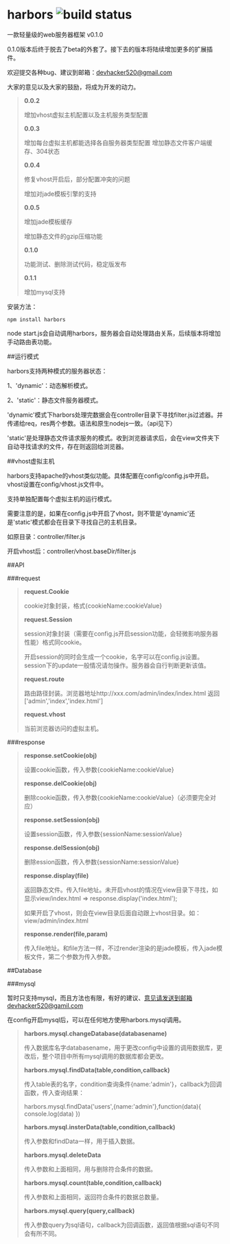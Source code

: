 harbors ![build status](https://secure.travis-ci.org/coreyti/showdown.png)
=======

一款轻量级的web服务器框架 v0.1.0

  0.1.0版本后终于脱去了beta的外套了。接下去的版本将陆续增加更多的扩展插件。

  欢迎提交各种bug、建议到邮箱：devhacker520@gmail.com

  大家的意见以及大家的鼓励，将成为开发的动力。

  >**0.0.2**
  >
  >增加vhost虚拟主机配置以及主机服务类型配置
  >
  >**0.0.3**
  >
  >增加每台虚拟主机都能选择各自服务器类型配置
  >增加静态文件客户端缓存、304状态
  >
  >**0.0.4**
  >
  >修复vhost开启后，部分配置冲突的问题
  >
  >增加对jade模板引擎的支持
  >
  >**0.0.5**
  >
  >增加jade模板缓存
  >
  >增加静态文件的gzip压缩功能
  >
  >**0.1.0**
  >
  >功能测试、删除测试代码，稳定版发布
  >
  >**0.1.1**
  >
  >增加mysql支持

安装方法：

    npm install harbors

node start.js会自动调用harbors，服务器会自动处理路由关系，后续版本将增加手动路由表功能。



##运行模式

harbors支持两种模式的服务器状态：

1、'dynamic'：动态解析模式。

2、'static'：静态文件服务器模式。


'dynamic'模式下harbors处理完数据会在controller目录下寻找filter.js过滤器。并传递给req，res两个参数。语法和原生nodejs一致。（api见下）

'static'是处理静态文件请求服务的模式。收到浏览器请求后，会在view文件夹下自动寻找请求的文件，存在则返回给浏览器。

##vhost虚拟主机

harbors支持apache的vhost类似功能。具体配置在config/config.js中开启。vhost设置在config/vhost.js文件中。

支持单独配置每个虚拟主机的运行模式。

需要注意的是，如果在config.js中开启了vhost，则不管是'dynamic'还是'static'模式都会在目录下寻找自己的主机目录。

如原目录：controller/filter.js

开启vhost后：controller/vhost.baseDir/filter.js



##API

###request

  >**request.Cookie**
  >
  >cookie对象封装，格式{cookieName:cookieValue}
  >
  >**request.Session**
  >
  >session对象封装（需要在config.js开启session功能，会轻微影响服务器性能）格式同cookie。
  >
  >开启session的同时会生成一个cookie，名字可以在config.js设置。session下的update一般情况请勿操作。服务器会自行判断更新该值。
  >
  >**request.route**
  >
  >路由路径封装。浏览器地址http://xxx.com/admin/index/index.html 返回 ['admin','index','index.html']
  >
  >**request.vhost**
  >
  >当前浏览器访问的虚拟主机。

###response

  >**response.setCookie(obj)**
  >
  >设置cookie函数，传入参数{cookieName:cookieValue}
  >
  >**response.delCookie(obj)**
  >
  >删除cookie函数，传入参数{cookieName:cookieValue}（必须要完全对应）
  >
  >**response.setSession(obj)**
  >
  >设置session函数，传入参数{sessionName:sessionValue}
  >
  >**response.delSession(obj)**
  >
  >删除ession函数，传入参数{sessionName:sessionValue}
  >
  >**response.display(file)**
  >
  >返回静态文件。传入file地址。未开启vhost的情况在view目录下寻找，如显示view/index.html => response.display('index.html');
  >
  >如果开启了vhost，则会在view目录后面自动跟上vhost目录。如：view/admin/index.html
  >
  >**response.render(file,param)**
  >
  >传入file地址。和file方法一样，不过render渲染的是jade模板，传入jade模板文件，第二个参数为传入参数。

##Database

###mysql

暂时只支持mysql，而且方法也有限，有好的建议、意见请发送到邮箱devhacker520@gamil.com

在config开启mysql后，可以在任何地方使用harbors.mysql调用。

  >**harbors.mysql.changeDatabase(databasename)**
  >
  >传入数据库名字databasename，用于更改config中设置的调用数据库，更改后，整个项目中所有mysql调用的数据库都会更改。
  >
  >**harbors.mysql.findData(table,condition,callback)**
  >
  >传入table表的名字，condition查询条件{name:'admin'}，callback为回调函数，传入查询结果：
  >
  >    harbors.mysql.findData('users',{name:'admin'},function(data){
  >        console.log(data)
  >    })
  >
  >**harbors.mysql.insterData(table,condition,callback)**
  >
  >传入参数和findData一样，用于插入数据。
  >
  >**harbors.mysql.deleteData**
  >
  >传入参数和上面相同，用与删除符合条件的数据。
  >
  >**harbors.mysql.count(table,condition,callback)**
  >
  >传入参数和上面相同，返回符合条件的数据总数量。
  >
  >**harbors.mysql.query(query,callback)**
  >
  >传入参数query为sql语句，callback为回调函数，返回值根据sql语句不同会有所不同。
  >
